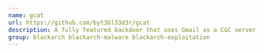 ```yaml
---
name: gcat
url: https://github.com/byt3bl33d3r/gcat
description: A fully featured backdoor that uses Gmail as a C&C server.
group: blackarch blackarch-malware blackarch-exploitation
---
```

